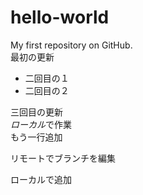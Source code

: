 # hello-world
My first repository on GitHub.  
最初の更新  

* 二回目の１
* 二回目の２

三回目の更新  
*ローカル*で作業  
もう一行追加

リモートでブランチを編集

ローカルで追加

